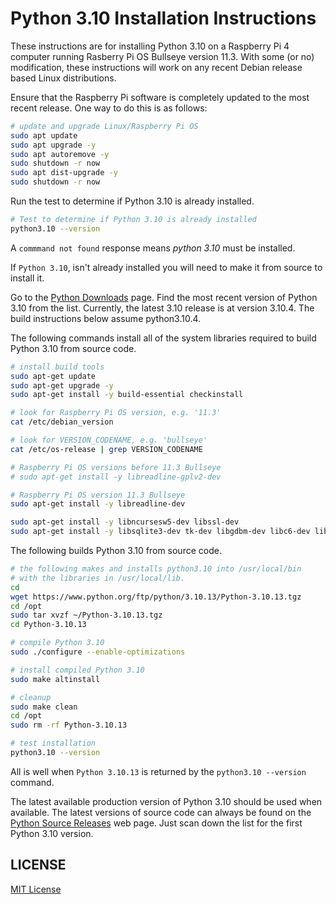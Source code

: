 # Python 3.10 Installation Instructions

These instructions are for installing Python 3.10 on a Raspberry Pi 4 computer running Rasberry Pi OS Bullseye version 11.3.  With some (or no) modification, these instructions will work on any recent Debian release based Linux distributions.

Ensure that the Raspberry Pi software is completely updated to the most recent release.  One way to do this is as follows:

```bash
# update and upgrade Linux/Raspberry Pi OS
sudo apt update
sudo apt upgrade -y
sudo apt autoremove -y
sudo shutdown -r now
sudo apt dist-upgrade -y
sudo shutdown -r now
```

Run the test to determine if Python 3.10 is already installed.

```bash
# Test to determine if Python 3.10 is already installed
python3.10 --version
```

A ```commmand not found``` response means *python 3.10* must be installed.

If ```Python 3.10```, isn't already installed you will need to make it from source to install it.

Go to the [Python Downloads](https://www.python.org/downloads/source/) page.  Find the most recent version of Python 3.10 from the list.  Currently, the latest 3.10 release is at version 3.10.4.  The build instructions below assume python3.10.4.

The following commands install all of the system libraries required to build Python 3.10 from source code.

```bash
# install build tools
sudo apt-get update
sudo apt-get upgrade -y
sudo apt-get install -y build-essential checkinstall

# look for Raspberry Pi OS version, e.g. '11.3'
cat /etc/debian_version

# look for VERSION_CODENAME, e.g. 'bullseye'
cat /etc/os-release | grep VERSION_CODENAME

# Raspberry Pi OS versions before 11.3 Bullseye
# sudo apt-get install -y libreadline-gplv2-dev

# Raspberry Pi OS version 11.3 Bullseye 
sudo apt-get install -y libreadline-dev

sudo apt-get install -y libncursesw5-dev libssl-dev
sudo apt-get install -y libsqlite3-dev tk-dev libgdbm-dev libc6-dev libbz2-dev libffi-dev zlib1g-dev
```

The following builds Python 3.10 from source code.

```bash
# the following makes and installs python3.10 into /usr/local/bin
# with the libraries in /usr/local/lib.
cd
wget https://www.python.org/ftp/python/3.10.13/Python-3.10.13.tgz
cd /opt
sudo tar xvzf ~/Python-3.10.13.tgz
cd Python-3.10.13

# compile Python 3.10
sudo ./configure --enable-optimizations

# install compiled Python 3.10
sudo make altinstall

# cleanup
sudo make clean
cd /opt
sudo rm -rf Python-3.10.13

# test installation
python3.10 --version
```

All is well when ```Python 3.10.13``` is returned by the ```python3.10 --version``` command.

The latest available production version of Python 3.10 should be used when available.  The latest versions of source code can always be found on the [Python Source Releases](https://www.python.org/downloads/source/) web page.  Just scan down the list for the first Python 3.10 version.

## LICENSE

[MIT License](../LICENSE.md)
